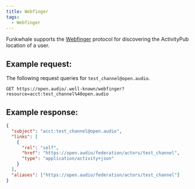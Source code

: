 ```yaml
---
title: Webfinger
tags:
  - Webfinger
---
```


Funkwhale supports the [Webfinger](https://tools.ietf.org/html/rfc7033) protocol for discovering the ActivityPub location of a user.

## Example request:

The following request queries for `test_channel@open.audio`.

```
GET https://open.audio/.well-known/webfinger?resource=acct:test_channel%40open.audio
```

## Example response:

```json
{
  "subject": "acct:test_channel@open.audio",
  "links": [
    {
      "rel": "self",
      "href": "https://open.audio/federation/actors/test_channel",
      "type": "application/activity+json"
    }
  ],
  "aliases": ["https://open.audio/federation/actors/test_channel"]
}
```
